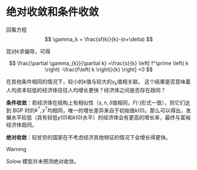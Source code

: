 # 绝对收敛和条件收敛



回看方程
$$
	\gamma_k = \frac{sf(k)}{k}-(n+\delta)
$$

现对$k$求偏导，可得

$$
\frac{\partial \gamma_{k}}{\partial k} =\frac{s}{k} \left[ f^\prime \left( k \right) -\frac{f\left( k \right)}{k} \right] <0
$$

在其他条件相同的情况下，较小的$k$值与较大的$\gamma_k$值相关联。 这个结果是否意味着人均资本较低的经济体往往人均增长更快？经济体之间是否存在趋同？

**条件收敛**：若经济体在结构上有相似性（$s, n, \delta$值相同，$F(\cdot)$形式一致），则它们达到 BGP 时的$k^{\ast},y^{\ast}$均相同，唯一的增长差异来自于初始值$k(0)$。那么可以得出，发展水平较低（具有较低$y(0)$和$k(0)$水平）的经济体会有更高的增长率，最终与富裕经济体趋同。

**绝对收敛**：较贫穷的国家在不考虑经济其他特征的情况下会增长得更快。

> [!Warning]
>
> Solow 模型并未预测绝对收敛。

